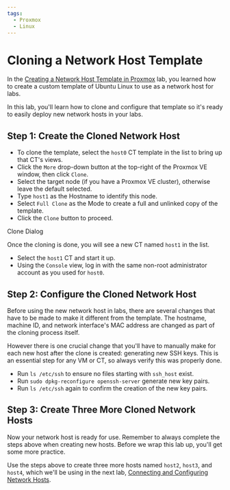 ```yaml
---
tags:
  - Proxmox
  - Linux
---
```


# Cloning a Network Host Template

In the [Creating a Network Host Template in Proxmox](creating-a-network-host-template-in-proxmox.md)
lab, you learned how to create a custom template of Ubuntu Linux to use as a network host
for labs.

In this lab, you'll learn how to clone and configure that template so it's ready
to easily deploy new network hosts in your labs.

## Step 1: Create the Cloned Network Host

* To clone the template, select the `host0` CT template in the list to bring up
that CT's views.
* Click the `More` drop-down button at the top-right of the Proxmox VE window, then
click `Clone`.
* Select the target node (if you have a Proxmox VE cluster), otherwise leave the
default selected.
* Type `host1` as the Hostname to identify this node.
* Select `Full Clone` as the Mode to create a full and unlinked copy of the template.
* Click the `Clone` button to proceed.

Clone Dialog

Once the cloning is done, you will see a new CT named `host1` in the list.

* Select the `host1` CT and start it up.
* Using the `Console` view, log in with the same non-root administrator account
as you used for `host0`.

## Step 2: Configure the Cloned Network Host

Before using the new network host in labs, there are several changes that have to
be made to make it different from the template. The hostname, machine ID, and
network interface's MAC address are changed as part of the cloning process itself.

However there is one crucial change that you'll have to manually make for each new
host after the clone is created: generating new SSH keys. This is an essential step
for any VM or CT, so always verify this was properly done.

* Run `ls /etc/ssh` to ensure no files starting with `ssh_host` exist.
* Run `sudo dpkg-reconfigure openssh-server` generate new key pairs.
* Run `ls /etc/ssh` again to confirm the creation of the new key pairs.

## Step 3: Create Three More Cloned Network Hosts

Now your network host is ready for use. Remember to always complete the steps above
when creating new hosts. Before we wrap this lab up, you'll get some more practice.

Use the steps above to create three more hosts named `host2`, `host3`, and `host4`,
which we'll be using in the next lab,
[Connecting and Configuring Network Hosts](connecting-and-configuring-network-hosts-in-proxmox.md).
